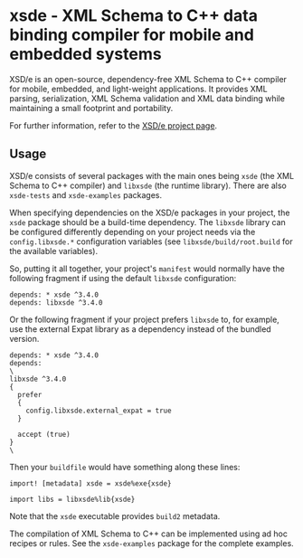 # xsde - XML Schema to C++ data binding compiler for mobile and embedded systems

XSD/e is an open-source, dependency-free XML Schema to C++ compiler for
mobile, embedded, and light-weight applications. It provides XML parsing,
serialization, XML Schema validation and XML data binding while maintaining a
small footprint and portability.

For further information, refer to the [XSD/e project
page](https://codesynthesis.com/products/xsde/).

## Usage

XSD/e consists of several packages with the main ones being `xsde` (the XML
Schema to C++ compiler) and `libxsde` (the runtime library). There are also
`xsde-tests` and `xsde-examples` packages.

When specifying dependencies on the XSD/e packages in your project, the `xsde`
package should be a build-time dependency. The `libxsde` library can be
configured differently depending on your project needs via the
`config.libxsde.*` configuration variables (see `libxsde/build/root.build` for
the available variables).

So, putting it all together, your project's `manifest` would normally
have the following fragment if using the default `libxsde` configuration:

```
depends: * xsde ^3.4.0
depends: libxsde ^3.4.0
```

Or the following fragment if your project prefers `libxsde` to, for example,
use the external Expat library as a dependency instead of the bundled version.

```
depends: * xsde ^3.4.0
depends:
\
libxsde ^3.4.0
{
  prefer
  {
    config.libxsde.external_expat = true
  }

  accept (true)
}
\
```

Then your `buildfile` would have something along these lines:

```
import! [metadata] xsde = xsde%exe{xsde}

import libs = libxsde%lib{xsde}
```

Note that the `xsde` executable provides `build2` metadata.

The compilation of XML Schema to C++ can be implemented using ad hoc recipes
or rules. See the `xsde-examples` package for the complete examples.
